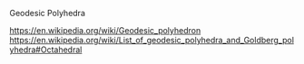 Geodesic Polyhedra

https://en.wikipedia.org/wiki/Geodesic_polyhedron  
https://en.wikipedia.org/wiki/List_of_geodesic_polyhedra_and_Goldberg_polyhedra#Octahedral  

